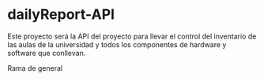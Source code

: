 # dailyReport-API
Este proyecto será la API del proyecto para llevar el control del inventario de las aulas de la universidad y todos los componentes de hardware y software que conllevan.

Rama de general